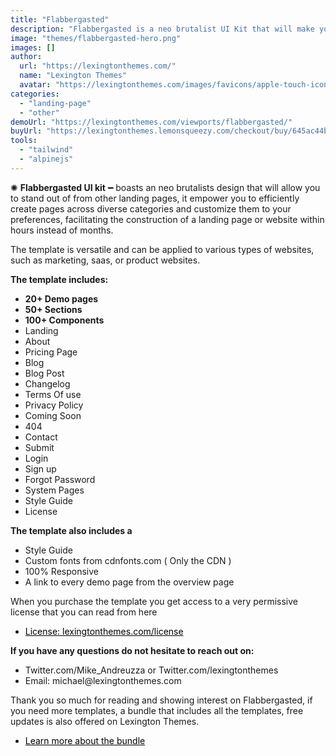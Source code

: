 ```yaml
---
title: "Flabbergasted"
description: "Flabbergasted is a neo brutalist UI Kit that will make you look cool on every screen."
image: "themes/flabbergasted-hero.png"
images: []
author:
  url: "https://lexingtonthemes.com/"
  name: "Lexington Themes"
  avatar: "https://lexingtonthemes.com/images/favicons/apple-touch-icon.png"
categories:
  - "landing-page"
  - "other"
demoUrl: "https://lexingtonthemes.com/viewports/flabbergasted/"
buyUrl: "https://lexingtonthemes.lemonsqueezy.com/checkout/buy/645ac44b-ee66-4368-bb58-be869569fb88"
tools:
  - "tailwind"
  - "alpinejs"
---
```


<p>✺&nbsp;<strong>Flabbergasted UI kit</strong>&nbsp;━&nbsp;boasts an neo brutalists design that will allow you to stand out of from other landing pages, it empower you to efficiently create pages across diverse categories and customize them to your preferences, facilitating the construction of a landing page or website within hours instead of months.</p><p>The template is versatile and can be applied to various types of websites, such as marketing, saas, or product websites.</p><p><strong>The template includes:</strong></p><ul><li><strong>20+ Demo pages</strong></li><li><strong>50+ Sections</strong></li><li><strong>100+ Components</strong></li><li>Landing</li><li>About</li><li>Pricing Page</li><li>Blog</li><li>Blog Post</li><li>Changelog</li><li>Terms Of use</li><li>Privacy Policy</li><li>Coming Soon</li><li>404</li><li>Contact</li><li>Submit</li><li>Login</li><li>Sign up</li><li>Forgot Password</li><li>System Pages</li><li>Style Guide</li><li>License</li></ul><p><strong>The template also includes a</strong></p><ul><li>Style Guide</li><li>Custom fonts from cdnfonts.com ( Only the CDN )</li><li>100%&nbsp;Responsive</li><li>A link to every demo page from the overview page</li></ul><p>When you purchase the template you get access to a very permissive license that you can read from here</p><ul><li><a href="https://lexingtonthemes.com/license/" rel="noopener noreferrer" target="_blank" style="color: rgb(0, 0, 0);">License: lexingtonthemes.com/license</a></li></ul><p><strong>If you have any questions do not hesitate to reach out on:</strong></p><ul><li>Twitter.com/Mike_Andreuzza or&nbsp;Twitter.com/lexingtonthemes</li><li>Email: michael@lexingtonthemes.com</li></ul><p>Thank you so much for reading and showing interest on Flabbergasted, if you need more templates, a bundle that includes all the templates, free updates is also offered on Lexington Themes.&nbsp;</p><ul><li><a href="https://lexingtonthemes.com/pricing/" rel="noopener noreferrer" target="_blank" style="color: rgb(0, 0, 0);">Learn more about the bundle</a></li></ul>
